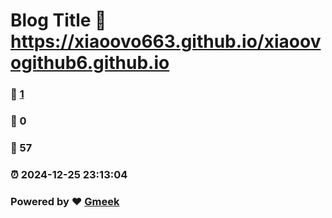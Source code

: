 # Blog Title :link: https://xiaoovo663.github.io/xiaoovogithub6.github.io 
### :page_facing_up: [1](https://xiaoovo663.github.io/xiaoovogithub6.github.io/tag.html) 
### :speech_balloon: 0 
### :hibiscus: 57 
### :alarm_clock: 2024-12-25 23:13:04 
### Powered by :heart: [Gmeek](https://github.com/Meekdai/Gmeek)
